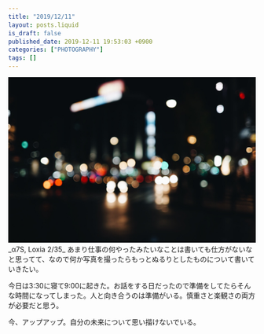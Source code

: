 ```yaml
---
title: "2019/12/11"
layout: posts.liquid
is_draft: false
published_date: 2019-12-11 19:53:03 +0900
categories: ["PHOTOGRAPHY"]
tags: []
---
```


<img class="in_article" src="/public/images/2019/12/1097da22-5126-4e74-b9e2-c0d05256c73d.jpg">
_α7S, Loxia 2/35_
あまり仕事の何やったみたいなことは書いても仕方がないなと思ってて、なので何か写真を撮ったらもっとぬるりとしたものについて書いていきたい。

今日は3:30に寝て9:00に起きた。お話をする日だったので準備をしてたらそんな時間になってしまった。人と向き合うのは準備がいる。慎重さと楽観さの両方が必要だと思う。

今、アップアップ。自分の未来について思い描けないでいる。


